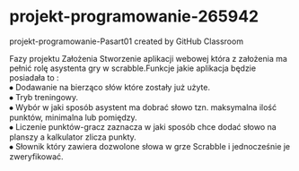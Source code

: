 # projekt-programowanie-265942
projekt-programowanie-Pasart01 created by GitHub Classroom
 



Fazy projektu
Założenia
Stworzenie aplikacji webowej która z założenia ma pełnić rolę asystenta gry w scrabble.Funkcje jakie aplikacja będzie posiadała to :  
⦁	Dodawanie na bierząco słów które zostały już użyte.  
⦁	Tryb treningowy.  
⦁	Wybór w jaki sposób asystent ma dobrać słowo tzn. maksymalna ilość punktów, minimalna lub pomiędzy.  
⦁	Liczenie punktów-gracz zaznacza w jaki sposób chce dodać słowo na planszy a kalkulator zlicza punkty.  
⦁	Słownik który zawiera dozwolone słowa w grze Scrabble i jednocześnie je zweryfikować.  

	
